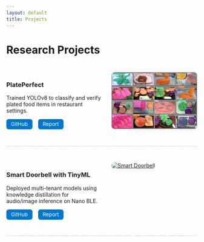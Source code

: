 ```yaml
---
layout: default
title: Projects
---
```


<style>
  .project-row {
    display: flex;
    align-items: flex-start;
    gap: 2em;
    margin: 3em 0;
    flex-wrap: wrap;
  }

  .project-row:nth-of-type(even) {
    flex-direction: row-reverse;
  }

  .project-text {
    flex: 1;
    min-width: 250px;
  }

  .project-image-wrapper {
    flex: 1;
    max-width: 300px;
  }

  .project-image {
    width: 100%;
    height: auto;
    border-radius: 8px;
    box-shadow: 0 4px 8px rgba(0, 0, 0, 0.05);
    transition: transform 0.2s ease;
  }

  .project-image:hover {
    transform: scale(1.03);
  }

  .project-divider {
    border-top: 1.5px dashed #bbb;
    margin: 2.5em 0;
  }

  .project-buttons {
    margin-top: 0.6em;
  }

  .project-buttons a {
    display: inline-block;
    margin-right: 0.8em;
    padding: 0.4em 0.9em;
    background-color: #0077cc;
    color: white;
    font-size: 0.85rem;
    text-decoration: none;
    border-radius: 6px;
    transition: background-color 0.2s;
  }

  .project-buttons a:hover {
    background-color: #005fa3;
  }

  @media (max-width: 768px) {
    .project-row {
      flex-direction: column !important;
    }

    .project-image-wrapper, .project-text {
      max-width: 100%;
    }
  }
</style>

# Research Projects

<div class="project-row">
  <div class="project-image-wrapper">
    <a href="https://github.com/sh3r4zhassan/PlatePerfect" target="_blank" rel="noopener noreferrer">
      <img src="/assets/images/plateperfect.jpg" alt="PlatePerfect" class="project-image">
    </a>
  </div>
  <div class="project-text">
    <h3>PlatePerfect</h3>
    <p>Trained YOLOv8 to classify and verify plated food items in restaurant settings.</p>
    <div class="project-buttons">
      <a href="https://github.com/sh3r4zhassan/PlatePerfect" target="_blank">GitHub</a>
      <a href="/assets/pdfs/PlatePerfect_Report.pdf" target="_blank">Report</a>
    </div>
  </div>
</div>

<div class="project-divider"></div>

<div class="project-row">
  <div class="project-image-wrapper">
    <a href="https://github.com/your/tinyml-doorbell" target="_blank" rel="noopener noreferrer">
      <img src="/assets/images/doorbell.png" alt="Smart Doorbell" class="project-image">
    </a>
  </div>
  <div class="project-text">
    <h3>Smart Doorbell with TinyML</h3>
    <p>Deployed multi-tenant models using knowledge distillation for audio/image inference on Nano BLE.</p>
    <div class="project-buttons">
      <a href="https://github.com/your/tinyml-doorbell" target="_blank">GitHub</a>
      <a href="/assets/pdfs/TinyML_Doorbell_Report.pdf" target="_blank">Report</a>
    </div>
  </div>
</div>

<div class="project-divider"></div>

<!-- Repeat structure above for other projects like Vizwhiz, Gene Regulatory Network, etc. -->

<!-- 
<div class="project-divider"></div>

<div class="project-row">
  <div class="project-image-wrapper">
    <a href="https://github.com/your/vizwhiz" target="_blank" rel="noopener noreferrer">
      <img src="/assets/images/vizwhiz.png" alt="Vizwhiz" class="project-image">
    </a>
  </div>
  <div class="project-text">
    <h3>Vizwhiz</h3>
    <p>Visual analytics toolkit for interactive data visualization and exploration. Add more details here.</p>
  </div>
</div>

<div class="project-divider"></div>

<div class="project-row">
  <div class="project-image-wrapper">
    <a href="https://github.com/your/grn" target="_blank" rel="noopener noreferrer">
      <img src="/assets/images/grn.png" alt="Gene Regulatory Network" class="project-image">
    </a>
  </div>
  <div class="project-text">
    <h3>Gene Regulatory Network Prediction</h3>
    <p>Deep learning-based inference of gene regulation using transcriptional profiles. Add more details here.</p>
  </div>
</div>

<div class="project-divider"></div>

<div class="project-row">
  <div class="project-image-wrapper">
    <a href="https://github.com/your/marchmadness" target="_blank" rel="noopener noreferrer">
      <img src="/assets/images/marchmadness.png" alt="March Madness Predictor" class="project-image">
    </a>
  </div>
  <div class="project-text">
    <h3>March Madness Prediction Network</h3>
    <p>Built a neural network to predict NCAA tournament outcomes based on historical data and stats.</p>
  </div>
</div>

<div class="project-divider"></div> -->
